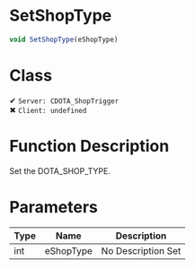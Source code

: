 # SetShopType
```js
void SetShopType(eShopType)
```
# Class
✔ `Server: CDOTA_ShopTrigger`  
✖ `Client: undefined`  

# Function Description
Set the DOTA_SHOP_TYPE.
# Parameters
Type|Name|Description
--|--|--
int|eShopType|No Description Set
